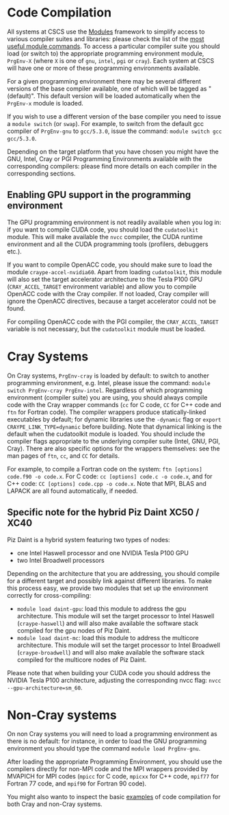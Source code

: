 # Code Compilation

All systems at CSCS use the [Modules](http://modules.sourceforge.net) framework to simplify access to various compiler suites and libraries: please check the list of the [most useful module commands](/getting_started/faq/#where-can-i-find-a-list-of-the-module-commands-).
To access a particular compiler suite you should load (or switch to) the appropriate programming environment module, `PrgEnv-X` (where `X` is one of `gnu`, `intel`, `pgi` or `cray`). Each system at CSCS will have one or more of these programming environments available.

For a given programming environment there may be several different versions of the base compiler available, one of which will be tagged as "(default)".
This default version will be loaded automatically when the `PrgEnv-x` module is loaded.

If you wish to use a different version of the base compiler you need to issue a `module switch` (or `swap`).
For example, to switch from the default gcc compiler of `PrgEnv-gnu` to `gcc/5.3.0`, issue the command: `module switch gcc gcc/5.3.0`.

Depending on the target platform that you have chosen you might have the GNU, Intel, Cray or PGI Programming Environments available with the corresponding compilers: please find more details on each compiler in the corresponding sections.

## Enabling GPU support in the programming environment

The GPU programming environment is not readily available when you log in: if you want to compile CUDA code, you should load the `cudatoolkit` module.
This will make available the `nvcc` compiler, the CUDA runtime environment and all the CUDA programming tools (profilers, debuggers etc.).

If you want to compile OpenACC code, you should make sure to load the module `craype-accel-nvidia60`. Apart from loading `cudatoolkit`, this module will also set the target accelerator architecture to the Tesla P100 GPU (`CRAY_ACCEL_TARGET` environment variable) and allow you to compile OpenACC code with the Cray compiler. If not loaded, Cray compiler will ignore the OpenACC directives, because a target accelerator could not be found.

For compiling OpenACC code with the PGI compiler, the `CRAY_ACCEL_TARGET` variable is not necessary, but the `cudatoolkit` module must be loaded.

# Cray Systems

On Cray systems, `PrgEnv-cray` is loaded by default: to switch to another programming environment, e.g. Intel, please issue the command: `module switch PrgEnv-cray PrgEnv-intel`.
Regardless of which programming environment (compiler suite) you are using, you should always compile code with the Cray wrapper commands (`cc` for C code, `CC` for C++ code and `ftn` for Fortran code). 
The compiler wrappers produce statically-linked executables by default; for dynamic libraries use the `-dynamic` flag or `export CRAYPE_LINK_TYPE=dynamic` before building.
Note that dynamical linking is the default when the cudatoolkit module is loaded. You should include the compiler flags appropriate to the underlying compiler suite (Intel, GNU, PGI, Cray). There are also specific options for the wrappers themselves: see the man pages of `ftn`, `cc`, and `CC` for details.

For example, to compile a Fortran code on the system: `ftn [options] code.f90 -o code.x`. For C code: `cc [options] code.c -o code.x`, and for C++ code: `CC [options] code.cpp -o code.x`. Note that MPI, BLAS and LAPACK are all found automatically, if needed.

## Specific note for the hybrid Piz Daint XC50 / XC40

Piz Daint is a hybrid system featuring two types of nodes:
* one Intel Haswell processor and one NVIDIA Tesla P100 GPU
* two Intel Broadwell processors

Depending on the architecture that you are addressing, you should compile for a different target and possibly link against different libraries. To make this process easy, we provide two modules that set up the environment correctly for cross-compiling:

* `module load daint-gpu`: load this module to address the gpu architecture. This module will set the target processor to Intel Haswell (`craype-haswell`) and will also make available the software stack compiled for the gpu nodes of Piz Daint.
* `module load daint-mc`: load this module to address the multicore architecture. This module will set the target processor to Intel Broadwell (`craype-broadwell`) and will also make available the software stack compiled for the multicore nodes of Piz Daint.

Please note that when building your CUDA code you should address the NVIDIA Tesla P100 architecture, adjusting the corresponding nvcc flag: `nvcc --gpu-architecture=sm_60`.

# Non-Cray systems

On non Cray systems you will need to load a programming environment as there is no default: for instance, in order to load the GNU programming environment you should type the command `module load PrgEnv-gnu`.

After loading the appropriate Programming Environment, you should use the compilers directly for non-MPI code and the MPI wrappers provided by MVAPICH for MPI codes (`mpicc` for C code, `mpicxx` for C++ code, `mpif77` for Fortran 77 code, and `mpif90` for Fortran 90 code).

You might also wanto to inspect the basic [examples](examples) of code compilation for both Cray and non-Cray systems.
